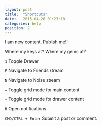 ```yaml
---
layout: post
title:  "Shortcuts"
date:   2015-04-28 01:23:18
categories: help
position: 2
---
```


I am new content. Publish me!!

Where my keys at? Where my gems at?

`1` Toggle Drawer

`F` Navigate to Friends stream

`N` Navigate to Noise stream

`=` Toggle grid mode for main content

`+` Toggle grid mode for drawer content

`R` Open notifications

`CMD/CTRL + Enter` Submit a post or comment.
